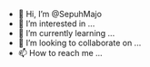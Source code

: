 - 👋 Hi, I’m @SepuhMajo
- 👀 I’m interested in ...
- 🌱 I’m currently learning ...
- 💞️ I’m looking to collaborate on ...
- 📫 How to reach me ...

<!---
SepuhMajo/SepuhMajo is a ✨ special ✨ repository because its `README.md` (this file) appears on your GitHub profile.
You can click the Preview link to take a look at your changes.
--->
